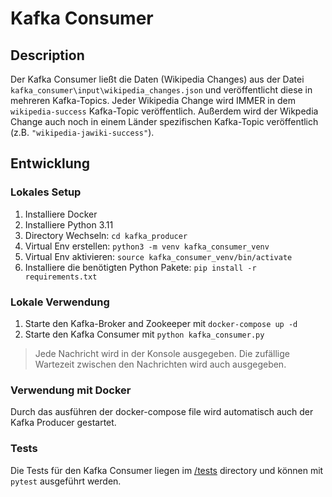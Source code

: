 # Kafka Consumer

## Description

Der Kafka Consumer ließt die Daten (Wikipedia Changes) aus der Datei `kafka_consumer\input\wikipedia_changes.json` und veröffentlicht diese in mehreren Kafka-Topics. Jeder Wikipedia Change wird IMMER in dem `wikipedia-success` Kafka-Topic veröffentlich. Außerdem wird der Wikpedia Change auch noch in einem Länder spezifischen Kafka-Topic veröffentlich (z.B. `"wikipedia-jawiki-success"`).

## Entwicklung

### Lokales Setup

1. Installiere Docker
2. Installiere Python 3.11
3. Directory Wechseln: `cd kafka_producer`
4. Virtual Env erstellen: `python3 -m venv kafka_consumer_venv`
5. Virtual Env aktivieren: `source kafka_consumer_venv/bin/activate`
6. Installiere die benötigten Python Pakete: `pip install -r requirements.txt`

### Lokale Verwendung

1. Starte den Kafka-Broker and Zookeeper mit `docker-compose up -d`
2. Starte den Kafka Consumer mit `python kafka_consumer.py`

> Jede Nachricht wird in der Konsole ausgegeben. Die zufällige Wartezeit zwischen den Nachrichten wird auch ausgegeben.

### Verwendung mit Docker

Durch das ausführen der docker-compose file wird automatisch auch der Kafka Producer gestartet.

### Tests

Die Tests für den Kafka Consumer liegen im [/tests](kafka_consumer\tests) directory und können mit `pytest` ausgeführt werden.
